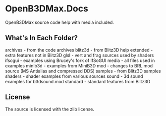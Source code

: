 OpenB3DMax.Docs
===============

OpenB3DMax source code help with media included.

## What's In Each Folder?

archives - from the code archives
blitz3d - from Blitz3D help
extended - extra features not in Blitz3D
glsl - vert and frag sources used by shaders
ifsogui - examples using Brucey's fork of IfSoGUI
media - all files used in examples
minib3d - examples from MiniB3D
mod - changes to BRL.mod source (MS Antialias and compressed DDS)
samples - from Blitz3D samples
shaders - shader examples from various sources
sound - 3d sound examples for b3dsound.mod
standard - standard features from Blitz3D

## License

The source is licensed with the zlib license.

